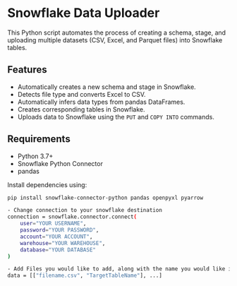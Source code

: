 # Snowflake Data Uploader

This Python script automates the process of creating a schema, stage, and uploading multiple datasets (CSV, Excel, and Parquet files) into Snowflake tables.

## Features

- Automatically creates a new schema and stage in Snowflake.
- Detects file type and converts Excel to CSV.
- Automatically infers data types from pandas DataFrames.
- Creates corresponding tables in Snowflake.
- Uploads data to Snowflake using the `PUT` and `COPY INTO` commands.

## Requirements

- Python 3.7+
- Snowflake Python Connector
- pandas

Install dependencies using:

```bash
pip install snowflake-connector-python pandas openpyxl pyarrow

- Change connection to your snowflake destination
connection = snowflake.connector.connect(
    user="YOUR USERNAME",
    password="YOUR PASSWORD",
    account="YOUR ACCOUNT",
    warehouse="YOUR WAREHOUSE",
    database="YOUR DATABASE"
)

- Add Files you would like to add, along with the name you would like it to have in Snowflake
data = [["filename.csv", "TargetTableName"], ...]

